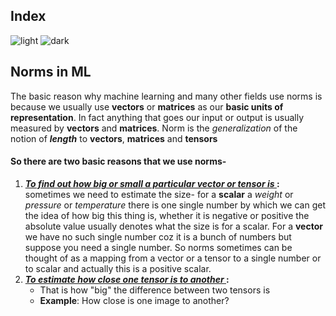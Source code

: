 ## Index
![light](https://user-images.githubusercontent.com/12748752/132402912-1a2a215e-de2f-4536-b28e-e75197136af9.png)
![dark](https://user-images.githubusercontent.com/12748752/132402918-976c6cc7-cc94-4267-9513-b3937504eb63.png)


## Norms in ML
The basic reason why machine learning and many other fields use norms is because we usually use **vectors** or **matrices** as our **basic units of representation**. In fact anything that goes our input or output is usually measured by **vectors** and **matrices**. Norm is the _generalization_ of the notion of **_length_** to **vectors**, **matrices** and **tensors**

#### So there are two basic reasons that we use norms-
1. <ins><b><i>To find out how big or small a particular vector or tensor is </i></b></ins>**:** sometimes we need to estimate the size- for a **scalar** a _weight_ or _pressure_ or _temperature_ there is one single number by which we can get the idea of how big this thing is, whether it is negative or positive the absolute value usually denotes what the size is for a scalar. For a **vector** we have no such single number coz it is a bunch of numbers but suppose you need a single number. So norms sometimes can be thought of as a mapping from a vector or a tensor to a single number or to scalar and actually this is a positive scalar.
2. <ins><b><i>To estimate how close one tensor is to another </i></b></ins>**:** 
   * That is how "big" the difference between two tensors is 
   * **Example**: How close is one image to another?

